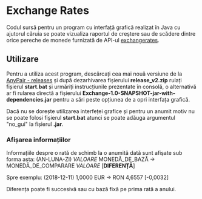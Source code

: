 # Exchange Rates 

Codul sursă pentru un program cu interfață grafică realizat în Java cu ajutorul căruia se poate vizualiza raportul de creștere sau de scădere dintre orice pereche de monede furnizată de API-ul [exchangerates](https://www.exchangeratesapi.io/).

## Utilizare
Pentru a utiliza acest program, descărcați cea mai nouă versiune de la [AnyPair - releases](https://github.com/andyalexa/Exchange/releases/tag/v2.0) și după dezarhivarea fișierului **release_v2.zip** rulați fișierul **start.bat** și urmăriți instrucțiunile prezentate în consolă, o alternativă ar fi rularea directă a fișierului **Exchange-1.0-SNAPSHOT-jar-with-dependencies.jar** pentru a sări peste opțiunea de a opri interfața grafică.

Dacă nu se dorește utilizarea interfeței grafice și pentru un anumit motiv nu se poate folosi fișierul **start.bat** atunci se poate adăuga argumentul "no_gui" la fișierul **.jar**.

### Afișarea informațiilor
Informațiile despre o rată de schimb la o anumită dată sunt afișate sub forma asta: 
(AN-LUNA-ZI) _VALOARE_ MONEDĂ_DE_BAZĂ -> MONEDĂ_DE_COMPARARE _VALOARE_ [**DIFERENȚĂ**]

Spre exemplu: 
(2018-12-11) 1,0000 EUR -> RON 4,6557 [-0,0032]

Diferența poate fi succesivă sau cu bază fixă pe prima rată a anului.
 
